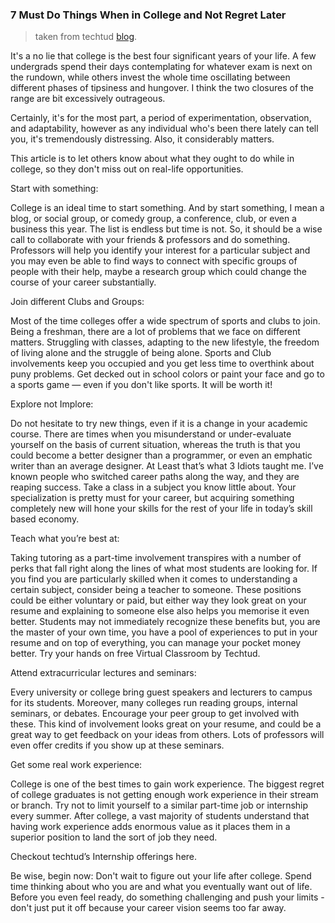 ### 7 Must Do Things When in College and Not Regret Later

> taken from techtud [blog](https://www.techtud.com/blog/7-must-do-things-when-college-and-not-regret-later-9).

It's a no lie that college is the best four significant years of your life. A few undergrads spend their days contemplating for whatever exam is next on the rundown, while others invest the whole time oscillating between different phases of tipsiness and hungover. I think the two closures of the range are bit excessively outrageous.

Certainly, it's for the most part, a period of experimentation, observation, and adaptability, however as any individual who's been there lately can tell you, it's tremendously distressing. Also, it considerably matters.

This article is to let others know about what they ought to do while in college, so they don't miss out on real-life opportunities.

Start with something:



College is an ideal time to start something. And by start something, I mean a blog, or social group, or comedy group, a conference, club, or even a business this year. The list is endless but time is not. So, it should be a wise call to collaborate with your friends & professors and do something. Professors will help you identify your interest for a particular subject and you may even be able to find ways to connect with specific groups of people with their help, maybe a research group which could change the course of your career substantially.

Join different Clubs and Groups:



Most of the time colleges offer a wide spectrum of sports and clubs to join. Being a freshman, there are a lot of problems that we face on different matters. Struggling with classes, adapting to the new lifestyle, the freedom of living alone and the struggle of being alone. Sports and Club involvements keep you occupied and you get less time to overthink about puny problems. Get decked out in school colors or paint your face and go to a sports game — even if you don't like sports. It will be worth it!

Explore not Implore:



Do not hesitate to try new things, even if it is a change in your academic course. There are times when you misunderstand or under-evaluate yourself on the basis of current situation, whereas the truth is that you could become a better designer than a programmer, or even an emphatic writer than an average designer. At Least that’s what 3 Idiots taught me. I’ve known people who switched career paths along the way, and they are reaping success. Take a class in a subject you know little about. Your specialization is pretty must for your career, but acquiring something completely new will hone your skills for the rest of your life in today’s skill based economy.

Teach what you’re best at:



Taking tutoring as a part-time involvement transpires with a number of perks that fall right along the lines of what most students are looking for. If you find you are particularly skilled when it comes to understanding a certain subject, consider being a teacher to someone. These positions could be either voluntary or paid, but either way they look great on your resume and explaining to someone else also helps you memorise it even better. Students may not immediately recognize these benefits but, you are the master of your own time, you have a pool of experiences to put in your resume and on top of everything, you can manage your pocket money better. Try your hands on free Virtual Classroom by Techtud.

Attend extracurricular lectures and seminars:



Every university or college bring guest speakers and lecturers to campus for its students. Moreover, many colleges run reading groups, internal seminars, or debates. Encourage your peer group to get involved with these. This kind of involvement looks great on your resume, and could be a great way to get feedback on your ideas from others. Lots of professors will even offer credits if you show up at these seminars.

Get some real work experience:



College is one of the best times to gain work experience. The biggest regret of college graduates is not getting enough work experience in their stream or branch. Try not to limit yourself to a similar part-time job or internship every summer. After college, a vast majority of students understand that having work experience adds enormous value as it places them in a superior position to land the sort of job they need.

Checkout techtud’s Internship offerings here.

Be wise, begin now: Don't wait to figure out your life after college. Spend time thinking about who you are and what you eventually want out of life. Before you even feel ready, do something challenging and push your limits - don't just put it off because your career vision seems too far away.

